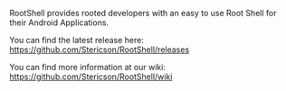 RootShell provides rooted developers with an easy to use Root Shell for their Android Applications.

You can find the latest release here: https://github.com/Stericson/RootShell/releases

You can find more information at our wiki: https://github.com/Stericson/RootShell/wiki
